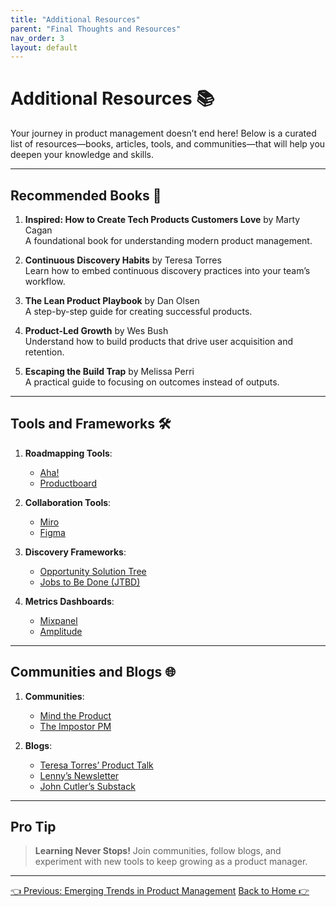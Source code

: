 ```yaml
---
title: "Additional Resources"
parent: "Final Thoughts and Resources"
nav_order: 3
layout: default
---
```


# Additional Resources 📚

Your journey in product management doesn’t end here! Below is a curated list of resources—books, articles, tools, and communities—that will help you deepen your knowledge and skills.

---

## Recommended Books 📖

1. **Inspired: How to Create Tech Products Customers Love** by Marty Cagan  
   A foundational book for understanding modern product management.

2. **Continuous Discovery Habits** by Teresa Torres  
   Learn how to embed continuous discovery practices into your team’s workflow.

3. **The Lean Product Playbook** by Dan Olsen  
   A step-by-step guide for creating successful products.

4. **Product-Led Growth** by Wes Bush  
   Understand how to build products that drive user acquisition and retention.

5. **Escaping the Build Trap** by Melissa Perri  
   A practical guide to focusing on outcomes instead of outputs.

---

## Tools and Frameworks 🛠️

1. **Roadmapping Tools**:  
   - [Aha!](https://www.aha.io/)  
   - [Productboard](https://www.productboard.com/)  

2. **Collaboration Tools**:  
   - [Miro](https://miro.com/)  
   - [Figma](https://figma.com/)

3. **Discovery Frameworks**:  
   - [Opportunity Solution Tree](https://www.producttalk.org/opportunity-solution-tree/)  
   - [Jobs to Be Done (JTBD)](https://jtbd.info/)

4. **Metrics Dashboards**:  
   - [Mixpanel](https://mixpanel.com/)  
   - [Amplitude](https://amplitude.com/)

---

## Communities and Blogs 🌐

1. **Communities**:  
   - [Mind the Product](https://www.mindtheproduct.com/)  
   - [The Impostor PM](https://www.impostor.pm/)  

2. **Blogs**:  
   - [Teresa Torres’ Product Talk](https://www.producttalk.org/)  
   - [Lenny’s Newsletter](https://www.lennysnewsletter.com/)  
   - [John Cutler’s Substack](https://cutlefish.substack.com/)

---

## Pro Tip

> **Learning Never Stops!** Join communities, follow blogs, and experiment with new tools to keep growing as a product manager.

---

<div class="nav-buttons">
    <a href="../8-final-thoughts-and-resources/emerging-trends-in-product-management" class="btn btn-secondary">👈 Previous: Emerging Trends in Product Management</a>
    <a href="../.." class="btn btn-primary">Back to Home 👉</a>
</div>